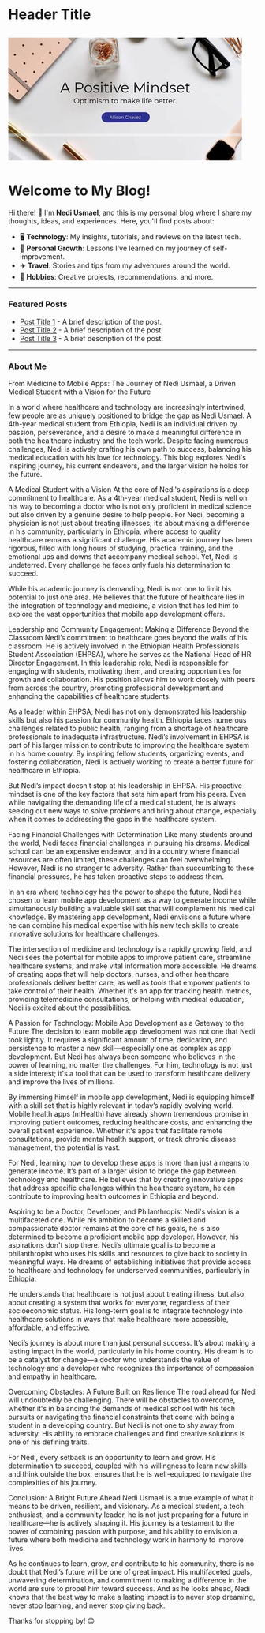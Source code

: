 # Header Title

![Header Image](OIP.jfif)
---
# Welcome to My Blog!

Hi there! 👋 I'm **Nedi Usmael**, and this is my personal blog where I share my thoughts, ideas, and experiences. Here, you'll find posts about:

- 🖥️ **Technology**: My insights, tutorials, and reviews on the latest tech.
- 🌱 **Personal Growth**: Lessons I've learned on my journey of self-improvement.
- ✈️ **Travel**: Stories and tips from my adventures around the world.
- 🎨 **Hobbies**: Creative projects, recommendations, and more.

---

### Featured Posts
- [Post Title 1](#) - A brief description of the post.
- [Post Title 2](#) - A brief description of the post.
- [Post Title 3](#) - A brief description of the post.

---

### About Me
From Medicine to Mobile Apps: The Journey of Nedi Usmael, a Driven Medical Student with a Vision for the Future

In a world where healthcare and technology are increasingly intertwined, few people are as uniquely positioned to bridge the gap as Nedi Usmael. A 4th-year medical student from Ethiopia, Nedi is an individual driven by passion, perseverance, and a desire to make a meaningful difference in both the healthcare industry and the tech world. Despite facing numerous challenges, Nedi is actively crafting his own path to success, balancing his medical education with his love for technology. This blog explores Nedi's inspiring journey, his current endeavors, and the larger vision he holds for the future.

A Medical Student with a Vision
At the core of Nedi's aspirations is a deep commitment to healthcare. As a 4th-year medical student, Nedi is well on his way to becoming a doctor who is not only proficient in medical science but also driven by a genuine desire to help people. For Nedi, becoming a physician is not just about treating illnesses; it’s about making a difference in his community, particularly in Ethiopia, where access to quality healthcare remains a significant challenge. His academic journey has been rigorous, filled with long hours of studying, practical training, and the emotional ups and downs that accompany medical school. Yet, Nedi is undeterred. Every challenge he faces only fuels his determination to succeed.

While his academic journey is demanding, Nedi is not one to limit his potential to just one area. He believes that the future of healthcare lies in the integration of technology and medicine, a vision that has led him to explore the vast opportunities that mobile app development offers.

Leadership and Community Engagement: Making a Difference Beyond the Classroom
Nedi’s commitment to healthcare goes beyond the walls of his classroom. He is actively involved in the Ethiopian Health Professionals Student Association (EHPSA), where he serves as the National Head of HR Director Engagement. In this leadership role, Nedi is responsible for engaging with students, motivating them, and creating opportunities for growth and collaboration. His position allows him to work closely with peers from across the country, promoting professional development and enhancing the capabilities of healthcare students.

As a leader within EHPSA, Nedi has not only demonstrated his leadership skills but also his passion for community health. Ethiopia faces numerous challenges related to public health, ranging from a shortage of healthcare professionals to inadequate infrastructure. Nedi’s involvement in EHPSA is part of his larger mission to contribute to improving the healthcare system in his home country. By inspiring fellow students, organizing events, and fostering collaboration, Nedi is actively working to create a better future for healthcare in Ethiopia.

But Nedi’s impact doesn’t stop at his leadership in EHPSA. His proactive mindset is one of the key factors that sets him apart from his peers. Even while navigating the demanding life of a medical student, he is always seeking out new ways to solve problems and bring about change, especially when it comes to addressing the gaps in the healthcare system.

Facing Financial Challenges with Determination
Like many students around the world, Nedi faces financial challenges in pursuing his dreams. Medical school can be an expensive endeavor, and in a country where financial resources are often limited, these challenges can feel overwhelming. However, Nedi is no stranger to adversity. Rather than succumbing to these financial pressures, he has taken proactive steps to address them.

In an era where technology has the power to shape the future, Nedi has chosen to learn mobile app development as a way to generate income while simultaneously building a valuable skill set that will complement his medical knowledge. By mastering app development, Nedi envisions a future where he can combine his medical expertise with his new tech skills to create innovative solutions for healthcare challenges.

The intersection of medicine and technology is a rapidly growing field, and Nedi sees the potential for mobile apps to improve patient care, streamline healthcare systems, and make vital information more accessible. He dreams of creating apps that will help doctors, nurses, and other healthcare professionals deliver better care, as well as tools that empower patients to take control of their health. Whether it's an app for tracking health metrics, providing telemedicine consultations, or helping with medical education, Nedi is excited about the possibilities.

A Passion for Technology: Mobile App Development as a Gateway to the Future
The decision to learn mobile app development was not one that Nedi took lightly. It requires a significant amount of time, dedication, and persistence to master a new skill—especially one as complex as app development. But Nedi has always been someone who believes in the power of learning, no matter the challenges. For him, technology is not just a side interest; it's a tool that can be used to transform healthcare delivery and improve the lives of millions.

By immersing himself in mobile app development, Nedi is equipping himself with a skill set that is highly relevant in today’s rapidly evolving world. Mobile health apps (mHealth) have already shown tremendous promise in improving patient outcomes, reducing healthcare costs, and enhancing the overall patient experience. Whether it's apps that facilitate remote consultations, provide mental health support, or track chronic disease management, the potential is vast.

For Nedi, learning how to develop these apps is more than just a means to generate income. It’s part of a larger vision to bridge the gap between technology and healthcare. He believes that by creating innovative apps that address specific challenges within the healthcare system, he can contribute to improving health outcomes in Ethiopia and beyond.

Aspiring to be a Doctor, Developer, and Philanthropist
Nedi's vision is a multifaceted one. While his ambition to become a skilled and compassionate doctor remains at the core of his goals, he is also determined to become a proficient mobile app developer. However, his aspirations don't stop there. Nedi’s ultimate goal is to become a philanthropist who uses his skills and resources to give back to society in meaningful ways. He dreams of establishing initiatives that provide access to healthcare and technology for underserved communities, particularly in Ethiopia.

He understands that healthcare is not just about treating illness, but also about creating a system that works for everyone, regardless of their socioeconomic status. His long-term goal is to integrate technology into healthcare solutions in ways that make healthcare more accessible, affordable, and effective.

Nedi’s journey is about more than just personal success. It’s about making a lasting impact in the world, particularly in his home country. His dream is to be a catalyst for change—a doctor who understands the value of technology and a developer who recognizes the importance of compassion and empathy in healthcare.

Overcoming Obstacles: A Future Built on Resilience
The road ahead for Nedi will undoubtedly be challenging. There will be obstacles to overcome, whether it's in balancing the demands of medical school with his tech pursuits or navigating the financial constraints that come with being a student in a developing country. But Nedi is not one to shy away from adversity. His ability to embrace challenges and find creative solutions is one of his defining traits.

For Nedi, every setback is an opportunity to learn and grow. His determination to succeed, coupled with his willingness to learn new skills and think outside the box, ensures that he is well-equipped to navigate the complexities of his journey.

Conclusion: A Bright Future Ahead
Nedi Usmael is a true example of what it means to be driven, resilient, and visionary. As a medical student, a tech enthusiast, and a community leader, he is not just preparing for a future in healthcare—he is actively shaping it. His journey is a testament to the power of combining passion with purpose, and his ability to envision a future where both medicine and technology work in harmony to improve lives.

As he continues to learn, grow, and contribute to his community, there is no doubt that Nedi’s future will be one of great impact. His multifaceted goals, unwavering determination, and commitment to making a difference in the world are sure to propel him toward success. And as he looks ahead, Nedi knows that the best way to make a lasting impact is to never stop dreaming, never stop learning, and never stop giving back.





Thanks for stopping by! 😊
